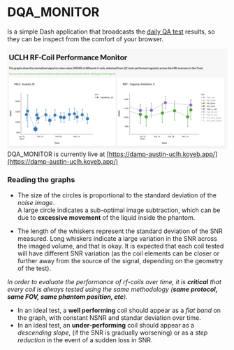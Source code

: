 # DQA_MONITOR
Is a simple Dash application that broadcasts the [daily QA test](https://github.com/papomail/Daily_QA_UCLH) results, so they can be inspect from the comfort of your browser.   



![](/media/DQA_WEB_APP_1.png?raw=true)DQA_MONITOR is currently live at [https://damp-austin-uclh.koyeb.app/](https://damp-austin-uclh.koyeb.app/)   



### Reading the graphs

* The size of the circles is proportional to the standard deviation of the _noise image_.  
A large circle indicates a sub-optimal image subtraction, which can be due to **excessive movement** of the liquid inside the phantom.

* The length of the whiskers represent the standard deviation of the SNR measured. Long whiskers indicate a large variation in the SNR across the imaged volume, and that is okay. It is expected that each coil tested will have different SNR variation (as the coil elements can be closer or further away from the source of the signal, depending on the geometry of the test).

*In order to evaluate the performance of rf-coils over time, it is **critical** that every coil is always tested using the same methodology (**same protocol, same FOV, same phantom position, etc**).*


* In an ideal test, a **well performing** coil should appear as a _flat band_ on the graph, with constant NSNR and standar deviation over time.
* In an ideal test, an **under-performing** coil should appear as a _descending slope_, (if the SNR is gradually worsening) or as a _step reduction_ in the event of a sudden loss in SNR.
